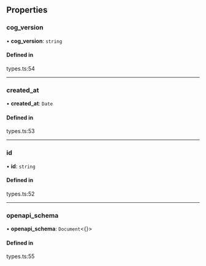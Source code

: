 ## Properties

### cog\_version

• **cog\_version**: `string`

#### Defined in

types.ts:54

___

### created\_at

• **created\_at**: `Date`

#### Defined in

types.ts:53

___

### id

• **id**: `string`

#### Defined in

types.ts:52

___

### openapi\_schema

• **openapi\_schema**: `Document`<{}\>

#### Defined in

types.ts:55
